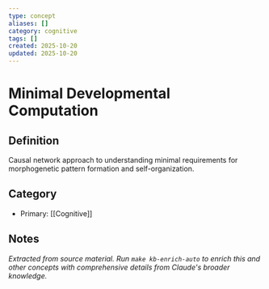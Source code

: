```yaml
---
type: concept
aliases: []
category: cognitive
tags: []
created: 2025-10-20
updated: 2025-10-20
---
```


# Minimal Developmental Computation

## Definition

Causal network approach to understanding minimal requirements for morphogenetic pattern formation and self-organization.

## Category

- Primary: [[Cognitive]]

## Notes

*Extracted from source material. Run `make kb-enrich-auto` to enrich this and other concepts with comprehensive details from Claude's broader knowledge.*
